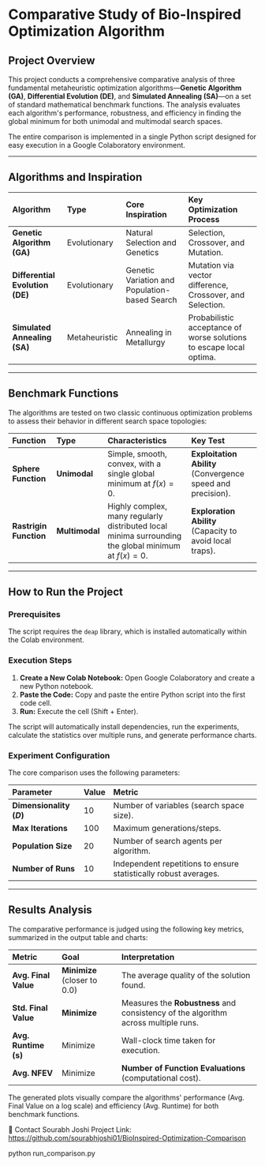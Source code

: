 # Comparative Study of Bio-Inspired Optimization Algorithm

## Project Overview

This project conducts a comprehensive comparative analysis of three fundamental metaheuristic optimization algorithms—**Genetic Algorithm (GA)**, **Differential Evolution (DE)**, and **Simulated Annealing (SA)**—on a set of standard mathematical benchmark functions. The analysis evaluates each algorithm's performance, robustness, and efficiency in finding the global minimum for both unimodal and multimodal search spaces.

The entire comparison is implemented in a single Python script designed for easy execution in a Google Colaboratory environment.

---

##  Algorithms and Inspiration

| Algorithm | Type | Core Inspiration | Key Optimization Process |
| :--- | :--- | :--- | :--- |
| **Genetic Algorithm (GA)** | Evolutionary | Natural Selection and Genetics | Selection, Crossover, and Mutation. |
| **Differential Evolution (DE)** | Evolutionary | Genetic Variation and Population-based Search | Mutation via vector difference, Crossover, and Selection. |
| **Simulated Annealing (SA)** | Metaheuristic | Annealing in Metallurgy | Probabilistic acceptance of worse solutions to escape local optima. |

---

##  Benchmark Functions

The algorithms are tested on two classic continuous optimization problems to assess their behavior in different search space topologies:

| Function | Type | Characteristics | Key Test |
| :--- | :--- | :--- | :--- |
| **Sphere Function** | **Unimodal** | Simple, smooth, convex, with a single global minimum at $f(x)=0$. | **Exploitation Ability** (Convergence speed and precision). |
| **Rastrigin Function** | **Multimodal** | Highly complex, many regularly distributed local minima surrounding the global minimum at $f(x)=0$. | **Exploration Ability** (Capacity to avoid local traps). |

---

##  How to Run the Project

### Prerequisites

The script requires the `deap` library, which is installed automatically within the Colab environment.

### Execution Steps

1.  **Create a New Colab Notebook:** Open Google Colaboratory and create a new Python notebook.
2.  **Paste the Code:** Copy and paste the entire Python script into the first code cell.
3.  **Run:** Execute the cell (Shift + Enter).

The script will automatically install dependencies, run the experiments, calculate the statistics over multiple runs, and generate performance charts.

### Experiment Configuration

The core comparison uses the following parameters:

| Parameter | Value | Metric |
| :--- | :--- | :--- |
| **Dimensionality ($D$)** | 10 | Number of variables (search space size). |
| **Max Iterations** | 100 | Maximum generations/steps. |
| **Population Size**| 20 | Number of search agents per algorithm. |
| **Number of Runs** | 10 | Independent repetitions to ensure statistically robust averages. |

---

## Results Analysis

The comparative performance is judged using the following key metrics, summarized in the output table and charts:

| Metric | Goal | Interpretation |
| :--- | :--- | :--- |
| **Avg. Final Value** | **Minimize** (closer to 0.0) | The average quality of the solution found. |
| **Std. Final Value** | **Minimize** | Measures the **Robustness** and consistency of the algorithm across multiple runs. |
| **Avg. Runtime (s)** | Minimize | Wall-clock time taken for execution. |
| **Avg. NFEV** | Minimize | **Number of Function Evaluations** (computational cost). |

The generated plots visually compare the algorithms' performance (Avg. Final Value on a log scale) and efficiency (Avg. Runtime) for both benchmark functions.




📧 Contact
Sourabh Joshi
Project Link: https://github.com/sourabhjoshi01/BioInspired-Optimization-Comparison

python run_comparison.py
